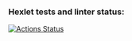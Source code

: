 ### Hexlet tests and linter status:
[![Actions Status](https://github.com/Shdk91/java-project-72/workflows/hexlet-check/badge.svg)](https://github.com/Shdk91/java-project-72/actions)